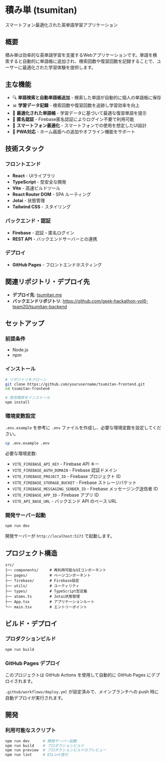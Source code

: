 # 積み単 (tsumitan)

スマートフォン最適化された英単語学習アプリケーション

## 概要

積み単は効率的な英単語学習を支援するWebアプリケーションです。単語を検索すると自動的に単語帳に追加され、検索回数や復習回数を記録することで、ユーザーに最適化された学習体験を提供します。

## 主な機能

- 🔍 **単語検索と自動単語帳追加** - 検索した単語が自動的に個人の単語帳に保存
- 📊 **学習データ記録** - 検索回数や復習回数を追跡し学習効率を向上
- 🎯 **最適化された単語帳** - 学習データに基づいて最適な復習単語を提示
- 👤 **匿名認証** - Firebase匿名認証によりログイン不要で利用可能
- 📱 **スマートフォン最適化** - スマートフォンでの使用を想定したUI設計
- 🔧 **PWA対応** - ホーム画面への追加やオフライン機能をサポート

## 技術スタック

### フロントエンド
- **React** - UIライブラリ
- **TypeScript** - 型安全な開発
- **Vite** - 高速ビルドツール
- **React Router DOM** - SPA ルーティング
- **Jotai** - 状態管理
- **Tailwind CSS** - スタイリング

### バックエンド・認証
- **Firebase** - 認証・匿名ログイン
- **REST API** - バックエンドサーバーとの連携

### デプロイ
- **GitHub Pages** - フロントエンドホスティング

## 関連リポジトリ・デプロイ先

- **デプロイ先**: [tsumitan.me](https://tsumitan.me)
- **バックエンドリポジトリ**: https://github.com/geek-hackathon-vol6-team20/tsumitan-backend

## セットアップ

### 前提条件
- Node.js
- npm

### インストール

```bash
# リポジトリをクローン
git clone https://github.com/yourusername/tsumitan-frontend.git
cd tsumitan-frontend

# 依存関係をインストール
npm install
```

### 環境変数設定

`.env.example` を参考に `.env` ファイルを作成し、必要な環境変数を設定してください。

```bash
cp .env.example .env
```

必要な環境変数:
- `VITE_FIREBASE_API_KEY` - Firebase API キー
- `VITE_FIREBASE_AUTH_DOMAIN` - Firebase 認証ドメイン
- `VITE_FIREBASE_PROJECT_ID` - Firebase プロジェクト ID
- `VITE_FIREBASE_STORAGE_BUCKET` - Firebase ストレージバケット
- `VITE_FIREBASE_MESSAGING_SENDER_ID` - Firebase メッセージング送信者 ID
- `VITE_FIREBASE_APP_ID` - Firebase アプリ ID
- `VITE_API_BASE_URL` - バックエンド API のベース URL

### 開発サーバー起動

```bash
npm run dev
```

開発サーバーが `http://localhost:5173` で起動します。

## プロジェクト構造

```
src/
├── components/     # 再利用可能なUIコンポーネント
├── pages/          # ページコンポーネント
├── firebase/       # Firebase設定
├── utils/          # ユーティリティ
├── types/          # TypeScript型定義
├── atoms.ts        # Jotai状態管理
├── App.tsx         # アプリケーションルート
└── main.tsx        # エントリーポイント
```

## ビルド・デプロイ

### プロダクションビルド

```bash
npm run build
```

### GitHub Pages デプロイ

このプロジェクトは GitHub Actions を使用して自動的に GitHub Pages にデプロイされます。

`.github/workflows/deploy.yml` が設定済みで、メインブランチへの push 時に自動デプロイが実行されます。

## 開発

### 利用可能なスクリプト

```bash
npm run dev      # 開発サーバー起動
npm run build    # プロダクションビルド
npm run preview  # プロダクションビルドのプレビュー
npm run lint     # ESLint実行
```
